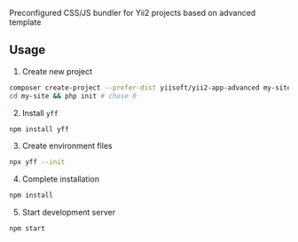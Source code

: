 Preconfigured CSS/JS bundler for Yii2 projects based on advanced template

## Usage

1. Create new project

```sh
composer create-project --prefer-dist yiisoft/yii2-app-advanced my-site
cd my-site && php init # chose 0
```

2. Install `yff`

```sh
npm install yff
```

3. Create environment files

```sh
npx yff --init
```

4. Complete installation

```sh
npm install
```

5. Start development server

```sh
npm start
```
